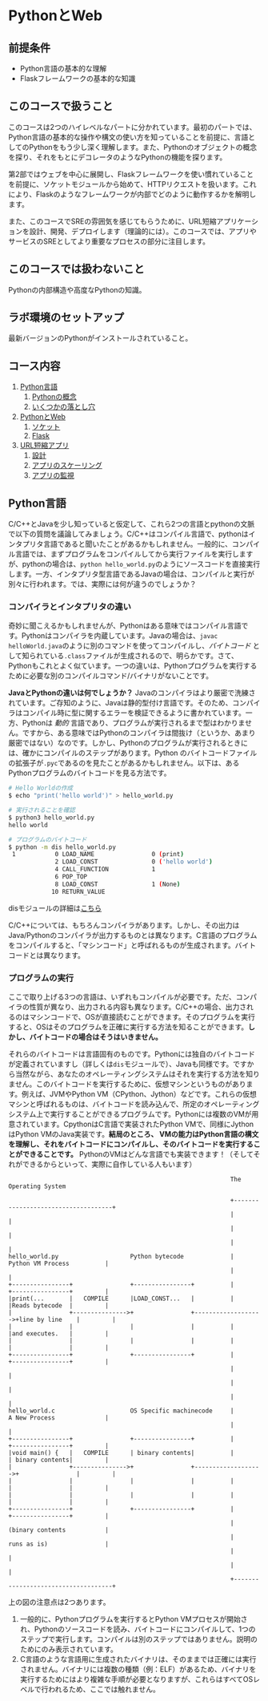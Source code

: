 # PythonとWeb

## 前提条件

- Python言語の基本的な理解
- Flaskフレームワークの基本的な知識

## このコースで扱うこと

このコースは2つのハイレベルなパートに分かれています。最初のパートでは、Python言語の基本的な操作や構文の使い方を知っていることを前提に、言語としてのPythonをもう少し深く理解します。また、Pythonのオブジェクトの概念を探り、それをもとにデコレータのようなPythonの機能を探ります。

第2部ではウェブを中心に展開し、Flaskフレームワークを使い慣れていることを前提に、ソケットモジュールから始めて、HTTPリクエストを扱います。これにより、Flaskのようなフレームワークが内部でどのように動作するかを解明します。

また、このコースでSREの雰囲気を感じてもらうために、URL短縮アプリケーションを設計、開発、デプロイします（理論的には）。このコースでは、アプリやサービスのSREとしてより重要なプロセスの部分に注目します。

## このコースでは扱わないこと

Pythonの内部構造や高度なPythonの知識。

## ラボ環境のセットアップ

最新バージョンのPythonがインストールされていること。

## コース内容

1. [Python言語](python_web/intro/#the-python-language/)
      1. [Pythonの概念](python_web/python-concepts/)
      2. [いくつかの落とし穴](python_web/python-concepts/#some-gotchas)
2. [PythonとWeb](python_web/python-web-flask/)
      1. [ソケット](python_web/python-web-flask/#sockets)
      2. [Flask](python_web/python-web-flask/#flask)
3. [URL短縮アプリ](python_web/url-shorten-app/)
      1. [設計](python_web/url-shorten-app/#design)
      2. [アプリのスケーリング](python_web/sre-conclusion/#scaling-the-app)
      3. [アプリの監視](python_web/sre-conclusion/#monitoring-strategy)

## Python言語

C/C++とJavaを少し知っていると仮定して、これら2つの言語とpythonの文脈で以下の質問を議論してみましょう。C/C++はコンパイル言語で、pythonはインタプリタ言語であると聞いたことがあるかもしれません。一般的に、コンパイル言語では、まずプログラムをコンパイルしてから実行ファイルを実行しますが、pythonの場合は、`python hello_world.py`のようにソースコードを直接実行します。一方、インタプリタ型言語であるJavaの場合は、コンパイルと実行が別々に行われます。では、実際には何が違うのでしょうか？

### コンパイラとインタプリタの違い

奇妙に聞こえるかもしれませんが、Pythonはある意味ではコンパイル言語です。Pythonはコンパイラを内蔵しています。Javaの場合は、`javac helloWorld.java`のように別のコマンドを使ってコンパイルし、_バイトコード_ として知られている`.class`ファイルが生成されるので、明らかです。さて、Pythonもこれとよく似ています。一つの違いは、Pythonプログラムを実行するために必要な別のコンパイルコマンド/バイナリがないことです。

**JavaとPythonの違いは何でしょうか？**
Javaのコンパイラはより厳密で洗練されています。ご存知のように、Javaは静的型付け言語です。そのため、コンパイラはコンパイル時に型に関するエラーを検証できるように書かれています。一方、Pythonは _動的_ 言語であり、プログラムが実行されるまで型はわかりません。ですから、ある意味ではPythonのコンパイラは間抜け（というか、あまり厳密ではない）なのです。しかし、Pythonのプログラムが実行されるときには、確かにコンパイルのステップがあります。Python のバイトコードファイルの拡張子が`.pyc`であるのを見たことがあるかもしれません。以下は、あるPythonプログラムのバイトコードを見る方法です。

```bash
# Hello Worldの作成
$ echo "print('hello world')" > hello_world.py

# 実行されることを確認
$ python3 hello_world.py
hello world

# プログラムのバイトコード
$ python -m dis hello_world.py
 1           0 LOAD_NAME                0 (print)
             2 LOAD_CONST               0 ('hello world')
             4 CALL_FUNCTION            1
             6 POP_TOP
             8 LOAD_CONST               1 (None)
            10 RETURN_VALUE
```

disモジュールの詳細は[こちら](https://docs.python.org/ja/3/library/dis.html)

C/C++については、もちろんコンパイラがあります。しかし、その出力はJava/Pythonのコンパイラが出力するものとは異なります。C言語のプログラムをコンパイルすると、「マシンコード」と呼ばれるものが生成されます。バイトコードとは異なります。

### プログラムの実行

ここで取り上げる3つの言語は、いずれもコンパイルが必要です。ただ、コンパイラの性質が異なり、出力される内容も異なります。C/C++の場合、出力されるのはマシンコードで、OSが直接読むことができます。そのプログラムを実行すると、OSはそのプログラムを正確に実行する方法を知ることができます。**しかし、バイトコードの場合はそうはいきません。**

それらのバイトコードは言語固有のものです。Pythonには独自のバイトコードが定義されていますし（詳しくは`dis`モジュールで）、Javaも同様です。ですから当然ながら、あなたのオペレーティングシステムはそれを実行する方法を知りません。このバイトコードを実行するために、仮想マシンというものがあります。例えば、JVMやPython VM（CPython、Jython）などです。これらの仮想マシンと呼ばれるものは、バイトコードを読み込んで、所定のオペレーティングシステム上で実行することができるプログラムです。Pythonには複数のVMが用意されています。CpythonはC言語で実装されたPython VMで、同様にJythonはPython VMのJava実装です。**結局のところ、 VMの能力はPython言語の構文を理解し、それをバイトコードにコンパイルし、そのバイトコードを実行することができることです。** PythonのVMはどんな言語でも実装できます！（そしてそれができるからといって、実際に自作している人もいます）

```
                                                              The Operating System

                                                              +------------------------------------+
                                                              |                                    |
                                                              |                                    |
                                                              |                                    |
hello_world.py                    Python bytecode             |         Python VM Process          |
                                                              |                                    |
+----------------+                +----------------+          |         +----------------+         |
|print(...       |   COMPILE      |LOAD_CONST...   |          |         |Reads bytecode  |         |
|                +--------------->+                +------------------->+line by line    |         |
|                |                |                |          |         |and executes.   |         |
|                |                |                |          |         |                |         |
+----------------+                +----------------+          |         +----------------+         |
                                                              |                                    |
                                                              |                                    |
                                                              |                                    |
hello_world.c                     OS Specific machinecode     |         A New Process              |
                                                              |                                    |
+----------------+                +----------------+          |         +----------------+         |
|void main() {   |   COMPILE      | binary contents|          |         | binary contents|         |
|                +--------------->+                +------------------->+                |         |
|                |                |                |          |         |                |         |
|                |                |                |          |         |                |         |
+----------------+                +----------------+          |         +----------------+         |
                                                              |         (binary contents           |
                                                              |         runs as is)                |
                                                              |                                    |
                                                              |                                    |
                                                              +------------------------------------+
```

上の図の注意点は2つあります。

1. 一般的に、Pythonプログラムを実行するとPython VMプロセスが開始され、Pythonのソースコードを読み、バイトコードにコンパイルして、1つのステップで実行します。コンパイルは別のステップではありません。説明のためにのみ表示されています。
2. C言語のような言語用に生成されたバイナリは、そのままでは正確には実行されません。バイナリには複数の種類（例：ELF）があるため、バイナリを実行するためにはより複雑な手順が必要となりますが、これらはすべてOSレベルで行われるため、ここでは触れません。
